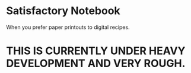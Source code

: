 # Satisfactory Notebook

When you prefer paper printouts to digital recipes.

# THIS IS CURRENTLY UNDER HEAVY DEVELOPMENT AND VERY ROUGH.
